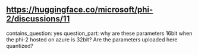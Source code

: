 ## https://huggingface.co/microsoft/phi-2/discussions/11

contains_question: yes
question_part: why are these parameters 16bit when the phi-2 hosted on azure is 32bit?
Are the parameters uploaded here quantized?
